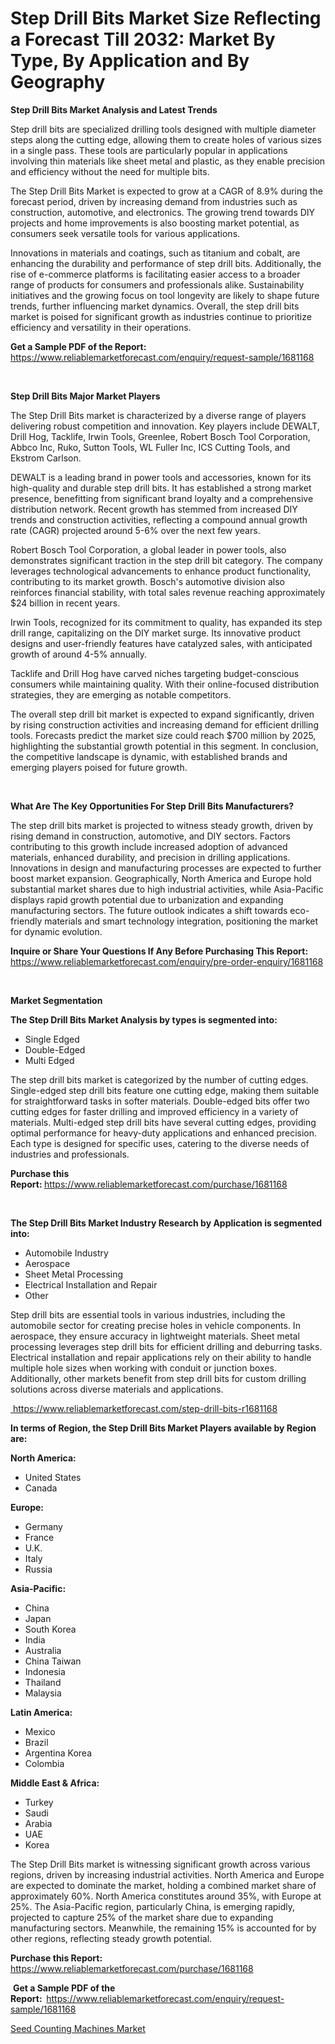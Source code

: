 <p><h1>Step Drill Bits Market Size Reflecting a Forecast Till 2032: Market By Type, By Application and By Geography</h1></p><p><strong>Step Drill Bits Market Analysis and Latest Trends</strong></p>
<p><p>Step drill bits are specialized drilling tools designed with multiple diameter steps along the cutting edge, allowing them to create holes of various sizes in a single pass. These tools are particularly popular in applications involving thin materials like sheet metal and plastic, as they enable precision and efficiency without the need for multiple bits. </p><p>The Step Drill Bits Market is expected to grow at a CAGR of 8.9% during the forecast period, driven by increasing demand from industries such as construction, automotive, and electronics. The growing trend towards DIY projects and home improvements is also boosting market potential, as consumers seek versatile tools for various applications. </p><p>Innovations in materials and coatings, such as titanium and cobalt, are enhancing the durability and performance of step drill bits. Additionally, the rise of e-commerce platforms is facilitating easier access to a broader range of products for consumers and professionals alike. Sustainability initiatives and the growing focus on tool longevity are likely to shape future trends, further influencing market dynamics. Overall, the step drill bits market is poised for significant growth as industries continue to prioritize efficiency and versatility in their operations.</p></p>
<p><strong>Get a Sample PDF of the Report:&nbsp;</strong> <a href="https://www.reliablemarketforecast.com/enquiry/request-sample/1681168?utm_campaign=1929&utm_medium=2&utm_source=Github&utm_content=ia&utm_term=16022025&utm_id=step-drill-bits">https://www.reliablemarketforecast.com/enquiry/request-sample/1681168</a></p>
<p>&nbsp;</p>
<p><strong>Step Drill Bits Major Market Players</strong></p>
<p><p>The Step Drill Bits market is characterized by a diverse range of players delivering robust competition and innovation. Key players include DEWALT, Drill Hog, Tacklife, Irwin Tools, Greenlee, Robert Bosch Tool Corporation, Abbco Inc, Ruko, Sutton Tools, WL Fuller Inc, ICS Cutting Tools, and Ekstrom Carlson.</p><p>DEWALT is a leading brand in power tools and accessories, known for its high-quality and durable step drill bits. It has established a strong market presence, benefitting from significant brand loyalty and a comprehensive distribution network. Recent growth has stemmed from increased DIY trends and construction activities, reflecting a compound annual growth rate (CAGR) projected around 5-6% over the next few years.</p><p>Robert Bosch Tool Corporation, a global leader in power tools, also demonstrates significant traction in the step drill bit category. The company leverages technological advancements to enhance product functionality, contributing to its market growth. Bosch's automotive division also reinforces financial stability, with total sales revenue reaching approximately $24 billion in recent years.</p><p>Irwin Tools, recognized for its commitment to quality, has expanded its step drill range, capitalizing on the DIY market surge. Its innovative product designs and user-friendly features have catalyzed sales, with anticipated growth of around 4-5% annually.</p><p>Tacklife and Drill Hog have carved niches targeting budget-conscious consumers while maintaining quality. With their online-focused distribution strategies, they are emerging as notable competitors.</p><p>The overall step drill bit market is expected to expand significantly, driven by rising construction activities and increasing demand for efficient drilling tools. Forecasts predict the market size could reach $700 million by 2025, highlighting the substantial growth potential in this segment. In conclusion, the competitive landscape is dynamic, with established brands and emerging players poised for future growth.</p></p>
<p>&nbsp;</p>
<p><strong>What Are The Key Opportunities For Step Drill Bits Manufacturers?</strong></p>
<p><p>The step drill bits market is projected to witness steady growth, driven by rising demand in construction, automotive, and DIY sectors. Factors contributing to this growth include increased adoption of advanced materials, enhanced durability, and precision in drilling applications. Innovations in design and manufacturing processes are expected to further boost market expansion. Geographically, North America and Europe hold substantial market shares due to high industrial activities, while Asia-Pacific displays rapid growth potential due to urbanization and expanding manufacturing sectors. The future outlook indicates a shift towards eco-friendly materials and smart technology integration, positioning the market for dynamic evolution.</p></p>
<p><strong>Inquire or Share Your Questions If Any Before Purchasing This Report:</strong> <a href="https://www.reliablemarketforecast.com/enquiry/pre-order-enquiry/1681168?utm_campaign=1929&utm_medium=2&utm_source=Github&utm_content=ia&utm_term=16022025&utm_id=step-drill-bits">https://www.reliablemarketforecast.com/enquiry/pre-order-enquiry/1681168</a></p>
<p>&nbsp;</p>
<p><strong>Market Segmentation</strong></p>
<p><strong>The Step Drill Bits Market Analysis by types is segmented into:</strong></p>
<p><ul><li>Single Edged</li><li>Double-Edged</li><li>Multi Edged</li></ul></p>
<p><p>The step drill bits market is categorized by the number of cutting edges. Single-edged step drill bits feature one cutting edge, making them suitable for straightforward tasks in softer materials. Double-edged bits offer two cutting edges for faster drilling and improved efficiency in a variety of materials. Multi-edged step drill bits have several cutting edges, providing optimal performance for heavy-duty applications and enhanced precision. Each type is designed for specific uses, catering to the diverse needs of industries and professionals.</p></p>
<p><strong>Purchase this Report:&nbsp;</strong><a href="https://www.reliablemarketforecast.com/purchase/1681168?utm_campaign=1929&utm_medium=2&utm_source=Github&utm_content=ia&utm_term=16022025&utm_id=step-drill-bits">https://www.reliablemarketforecast.com/purchase/1681168</a></p>
<p>&nbsp;</p>
<p><strong>The Step Drill Bits Market Industry Research by Application is segmented into:</strong></p>
<p><ul><li>Automobile Industry</li><li>Aerospace</li><li>Sheet Metal Processing</li><li>Electrical Installation and Repair</li><li>Other</li></ul></p>
<p><p>Step drill bits are essential tools in various industries, including the automobile sector for creating precise holes in vehicle components. In aerospace, they ensure accuracy in lightweight materials. Sheet metal processing leverages step drill bits for efficient drilling and deburring tasks. Electrical installation and repair applications rely on their ability to handle multiple hole sizes when working with conduit or junction boxes. Additionally, other markets benefit from step drill bits for custom drilling solutions across diverse materials and applications.</p></p>
<p><a href="https://www.reliablemarketforecast.com/step-drill-bits-r1681168?utm_campaign=1929&utm_medium=2&utm_source=Github&utm_content=ia&utm_term=16022025&utm_id=step-drill-bits">&nbsp;https://www.reliablemarketforecast.com/step-drill-bits-r1681168</a></p>
<p><strong>In terms of Region, the Step Drill Bits Market Players available by Region are:</strong></p>
<p>
    <p> <strong> North America: </strong>
        <ul>
            <li>United States</li>
            <li>Canada</li>
        </ul>
        </p> 
    <p> <strong> Europe: </strong>
        <ul>
            <li>Germany</li>
            <li>France</li>
            <li>U.K.</li>
            <li>Italy</li>
            <li>Russia</li>
        </ul>
        </p> 
    <p> <strong> Asia-Pacific: </strong>
        <ul>
            <li>China</li>
            <li>Japan</li>
            <li>South Korea</li>
            <li>India</li>
            <li>Australia</li>
            <li>China Taiwan</li>
            <li>Indonesia</li>
            <li>Thailand</li>
            <li>Malaysia</li>
        </ul>
        </p> 
    <p> <strong> Latin America: </strong>
        <ul>
            <li>Mexico</li>
            <li>Brazil</li>
            <li>Argentina Korea</li>
            <li>Colombia</li>
        </ul>
        </p> 
    <p> <strong> Middle East & Africa: </strong>
        <ul>
            <li>Turkey</li>
            <li>Saudi</li>
            <li>Arabia</li>
            <li>UAE</li>
            <li>Korea</li>
        </ul>
    </p>
    </p>
<p><p>The Step Drill Bits market is witnessing significant growth across various regions, driven by increasing industrial activities. North America and Europe are expected to dominate the market, holding a combined market share of approximately 60%. North America constitutes around 35%, with Europe at 25%. The Asia-Pacific region, particularly China, is emerging rapidly, projected to capture 25% of the market share due to expanding manufacturing sectors. Meanwhile, the remaining 15% is accounted for by other regions, reflecting steady growth potential.</p></p>
<p><strong>Purchase this Report: </strong><a href="https://www.reliablemarketforecast.com/purchase/1681168?utm_campaign=1929&utm_medium=2&utm_source=Github&utm_content=ia&utm_term=16022025&utm_id=step-drill-bits">https://www.reliablemarketforecast.com/purchase/1681168</a></p>
<p>&nbsp;<strong>Get a Sample PDF of the Report:&nbsp;&nbsp;</strong><a href="https://www.reliablemarketforecast.com/enquiry/request-sample/1681168?utm_campaign=1929&utm_medium=2&utm_source=Github&utm_content=ia&utm_term=16022025&utm_id=step-drill-bits">https://www.reliablemarketforecast.com/enquiry/request-sample/1681168</a></p>
<p><strong></strong></p>
<p><p><a href="https://github.com/dringals/Market-Research-Report-List-6/blob/main/seed-counting-machines-market.md?utm_campaign=1929&utm_medium=2&utm_source=Github&utm_content=ia&utm_term=16022025&utm_id=step-drill-bits">Seed Counting Machines Market</a></p></p>